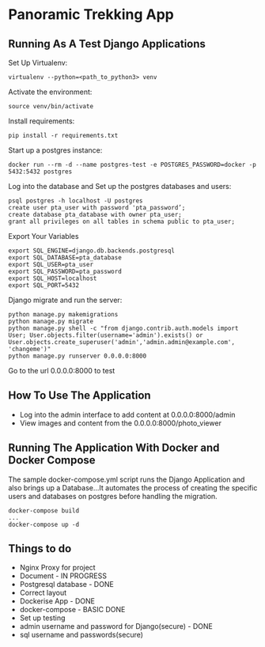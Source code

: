 # Panoramic Trekking App

## Running As A Test Django Applications

Set Up Virtualenv:

`virtualenv --python=<path_to_python3> venv`

Activate the environment:

`source venv/bin/activate`

Install requirements:

`pip install -r requirements.txt`

Start up a postgres instance:

`docker run --rm -d --name postgres-test -e POSTGRES_PASSWORD=docker -p 5432:5432 postgres`

Log into the database and Set up the postgres databases and users:
```
psql postgres -h localhost -U postgres
create user pta_user with password 'pta_password’;
create database pta_database with owner pta_user;
grant all privileges on all tables in schema public to pta_user;
```

Export Your Variables
```
export SQL_ENGINE=django.db.backends.postgresql
export SQL_DATABASE=pta_database
export SQL_USER=pta_user
export SQL_PASSWORD=pta_password
export SQL_HOST=localhost
export SQL_PORT=5432
```

Django migrate and run the server:
```
python manage.py makemigrations
python manage.py migrate 
python manage.py shell -c "from django.contrib.auth.models import User; User.objects.filter(username='admin').exists() or User.objects.create_superuser('admin','admin.admin@example.com', 'changeme')"
python manage.py runserver 0.0.0.0:8000
```

Go to the url 0.0.0.0:8000 to test 

## How To Use The Application
- Log into the admin interface to add content at 0.0.0.0:8000/admin
- View images and content from the 0.0.0.0:8000/photo_viewer

## Running The Application With Docker and Docker Compose
The sample docker-compose.yml script runs the Django Application
and also brings up a Database...It automates the process of creating the
specific users and databases on postgres before handling the migration.

```
docker-compose build
...
docker-compose up -d
```

## Things to do
- Nginx Proxy for project
- Document - IN PROGRESS
- Postgresql database - DONE
- Correct layout
- Dockerise App - DONE
- docker-compose - BASIC DONE
- Set up testing
- admin username and password for Django(secure) - DONE
- sql username and passwords(secure)


